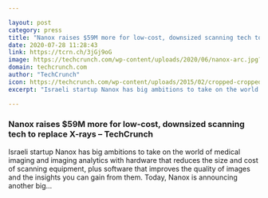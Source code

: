 ```yaml
---

layout: post
category: press
title: "Nanox raises $59M more for low-cost, downsized scanning tech to replace X-rays"
date: 2020-07-28 11:28:43
link: https://tcrn.ch/3jGj9oG
image: https://techcrunch.com/wp-content/uploads/2020/06/nanox-arc.jpg?w=764
domain: techcrunch.com
author: "TechCrunch"
icon: https://techcrunch.com/wp-content/uploads/2015/02/cropped-cropped-favicon-gradient.png?w=180
excerpt: "Israeli startup Nanox has big ambitions to take on the world of medical imaging and imaging analytics with hardware that reduces the size and cost of scanning equipment, plus software that improves the quality of images and the insights you can gain from them. Today, Nanox is announcing another big…"

---
```


### Nanox raises $59M more for low-cost, downsized scanning tech to replace X-rays – TechCrunch

Israeli startup Nanox has big ambitions to take on the world of medical imaging and imaging analytics with hardware that reduces the size and cost of scanning equipment, plus software that improves the quality of images and the insights you can gain from them. Today, Nanox is announcing another big…